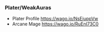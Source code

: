 
### Plater/WeakAuras

- Plater Profile https://wago.io/NsEiuppVw
- Arcane Mage https://wago.io/RuEnI73C0
